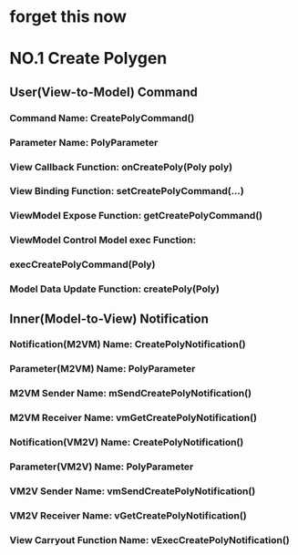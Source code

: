 # forget this now



# NO.1 Create Polygen

## User(View-to-Model) Command

### Command Name: CreatePolyCommand()

### Parameter Name: PolyParameter

### View Callback Function: onCreatePoly(Poly poly)

### View Binding Function: setCreatePolyCommand(...)

### ViewModel Expose Function: getCreatePolyCommand()

### ViewModel Control Model exec Function:

### execCreatePolyCommand(Poly)

### Model Data Update Function: createPoly(Poly)



## Inner(Model-to-View) Notification

### Notification(M2VM) Name: CreatePolyNotification()

### Parameter(M2VM) Name: PolyParameter

### M2VM Sender Name: mSendCreatePolyNotification()

### M2VM Receiver Name: vmGetCreatePolyNotification()

### Notification(VM2V) Name: CreatePolyNotification()

### Parameter(VM2V) Name: PolyParameter

### VM2V Sender Name: vmSendCreatePolyNotification()

### VM2V Receiver Name: vGetCreatePolyNotification()

### View Carryout Function Name: vExecCreatePolyNotification()